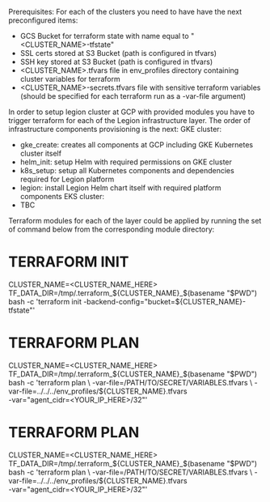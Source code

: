 Prerequisites:
 For each of the clusters you need to have have the next preconfigured items:
 - GCS Bucket for terraform state with name equal to "<CLUSTER_NAME>-tfstate"
 - SSL certs stored at S3 Bucket (path is configured in tfvars)
 - SSH key stored at S3 Bucket (path is configured in tfvars)
 - <CLUSTER_NAME>.tfvars file in env_profiles directory containing cluster variables for terraform
 - <CLUSTER_NAME>-secrets.tfvars file with sensitive terraform variables (should be specified for each terraform run as a -var-file argument)


In order to setup legion cluster at GCP with provided modules you have to trigger terraform for each of the Legion infrastructure layer.
The order of infrastructure components provisioning is the next:
GKE cluster:
 - gke_create: creates all components at GCP including GKE Kubernetes cluster itself
 - helm_init: setup Helm with required permissions on GKE cluster
 - k8s_setup: setup all Kubernetes components and dependencies required for Legion platform
 - legion: install Legion Helm chart itself with required platform components
EKS cluster:
 - TBC

Terraform modules for each of the layer could be applied by running the set of command below from the corresponding module directory:
# TERRAFORM INIT
CLUSTER_NAME=<CLUSTER_NAME_HERE> TF_DATA_DIR=/tmp/.terraform_${CLUSTER_NAME}_$(basename "$PWD") bash -c  'terraform init -backend-config="bucket=${CLUSTER_NAME}-tfstate"'
# TERRAFORM PLAN
CLUSTER_NAME=<CLUSTER_NAME_HERE> TF_DATA_DIR=/tmp/.terraform_${CLUSTER_NAME}_$(basename "$PWD") bash -c  'terraform plan \
-var-file=/PATH/TO/SECRET/VARIABLES.tfvars \
-var-file=../../../env_profiles/${CLUSTER_NAME}.tfvars \
-var="agent_cidr=<YOUR_IP_HERE>/32"'
# TERRAFORM PLAN
CLUSTER_NAME=<CLUSTER_NAME_HERE> TF_DATA_DIR=/tmp/.terraform_${CLUSTER_NAME}_$(basename "$PWD") bash -c  'terraform plan \
-var-file=/PATH/TO/SECRET/VARIABLES.tfvars \
-var-file=../../../env_profiles/${CLUSTER_NAME}.tfvars \
-var="agent_cidr=<YOUR_IP_HERE>/32"'
